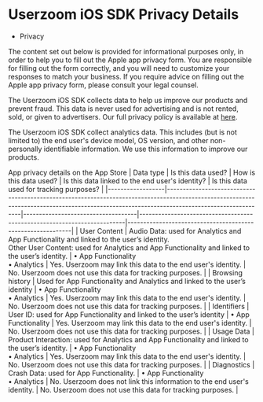 # Userzoom iOS SDK Privacy Details
* Privacy

The content set out below is provided for informational purposes only, in order to help you to fill out the Apple app privacy form. You are responsible for filling out the form correctly, and you will need to customize your responses to match your business. If you require advice on filling out the Apple app privacy form, please consult your legal counsel.

The Userzoom iOS SDK collects data to help us improve our products and prevent fraud. This data is never used for advertising and is not rented, sold, or given to advertisers. Our full privacy policy is available at [here][privacy-policy].

The Userzoom iOS SDK collect analytics data. This includes (but is not limited to) the end user's device model, OS version, and other non-personally identifiable information. We use this information to improve our products.

App privacy details on the App Store
| Data type        | Is this data used?                                                                                                                                                                         | How is this data used?             | Is this data linked to the end user's identity?                         | Is this data used for tracking purposes?                   |
|------------------|--------------------------------------------------------------------------------------------------------------------------------------------------------------------------------------------|------------------------------------|-------------------------------------------------------------------------|------------------------------------------------------------|
| User Content     | Audio Data: used for Analytics and App Functionality and linked to the user’s identity.<br>Other User Content: used for Analytics and App Functionality and linked to the user’s identity. | • App Functionality<br>• Analytics | Yes. Userzoom may link this data to the end user's identity.            | No. Userzoom does not use this data for tracking purposes. |
| Browsing history | Used for App Functionality and Analytics and linked to the user’s identity                                                                                                                 | • App Functionality<br>• Analytics | Yes. Userzoom may link this data to the end user's identity.            | No. Userzoom does not use this data for tracking purposes. |
| Identifiers      | User ID: used for App Functionality and linked to the user’s identity                                                                                                                      | • App Functionality                | Yes. Userzoom may link this data to the end user's identity.            | No. Userzoom does not use this data for tracking purposes. |
| Usage Data       | Product Interaction: used for Analytics and App Functionality and linked to the user’s identity.                                                                                           | • App Functionality<br>• Analytics | Yes. Userzoom may link this data to the end user's identity.            | No. Userzoom does not use this data for tracking purposes. |
| Diagnostics      | Crash Data: used for App Functionality.                                                                                                                                                    | • App Functionality<br>• Analytics | No. Userzoom does not link this information to the end user's identity. | No. Userzoom does not use this data for tracking purposes. |

[privacy-policy]: https://www.userzoom.com/privacy-policy/